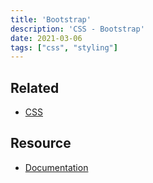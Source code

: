 ```yaml
---
title: 'Bootstrap'
description: 'CSS - Bootstrap'
date: 2021-03-06
tags: ["css", "styling"]
---
```


## Related

- [CSS](/lang/css)

## Resource

- [Documentation](https://getbootstrap.com/docs/)